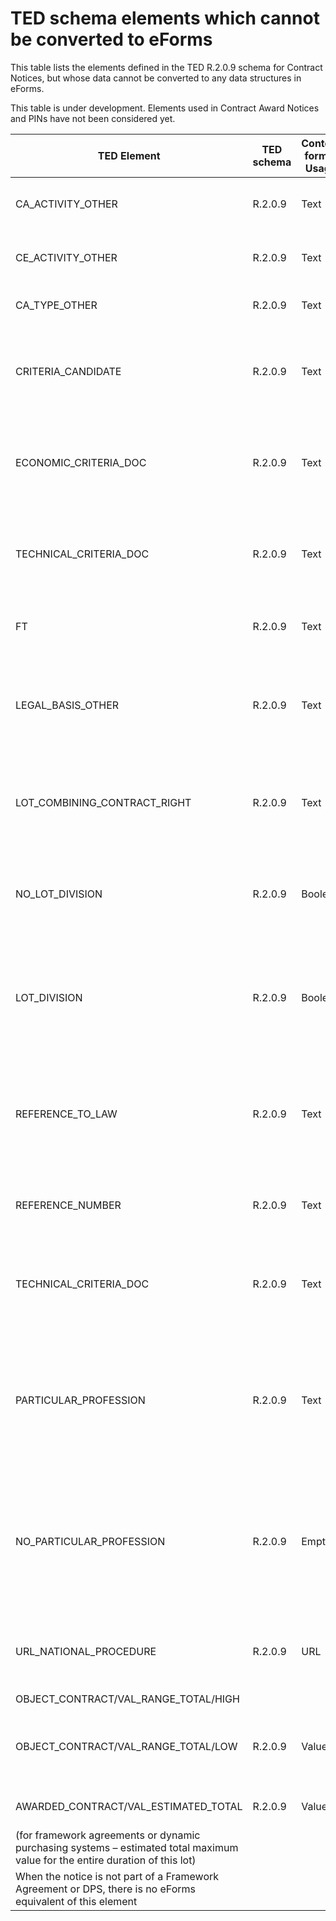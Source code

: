 # TED schema elements which cannot be converted to eForms

This table lists the elements defined in the TED R.2.0.9 schema for Contract Notices, but whose data cannot be converted to any data structures in eForms.

This table is under development. Elements used in Contract Award Notices and PINs have not been considered yet.

| TED Element | TED schema | Content format Usage | Description | Reason for inability to convert |
| --- | --- | --- | --- | --- |
| CA_ACTIVITY_OTHER | R.2.0.9 | Text | Alternative to CA_ACTIVITY, containing textual description | Cannot convert text to a code |
| CE_ACTIVITY_OTHER | R.2.0.9 | Text | Alternative to CE_ACTIVITY, containing textual description | Cannot convert text to a code |
| CA_TYPE_OTHER | R.2.0.9 | Text | Alternative to CA_TYPE, containing textual description | Cannot convert text to a code |
| CRITERIA_CANDIDATE | R.2.0.9 | Text | Objective criteria for choosing the limited number of candidates | eForms does not record the criteria used for selecting candidates for the second stage |
| ECONOMIC_CRITERIA_DOC | R.2.0.9 | Text | Selection criteria as stated in the procurement documents | eForms does not allow for Selection Criteria to be contained in external documents |
| TECHNICAL_CRITERIA_DOC | R.2.0.9 | Text | Selection criteria as stated in the procurement documents | eForms does not allow for Selection Criteria to be contained in external documents |
| FT | R.2.0.9 | Text | Subscript and Superscript text within P (paragraph) elements | eForms does not support emphasised text. |
| LEGAL_BASIS_OTHER | R.2.0.9 | Text | LEGAL_BASIS_OTHER contains text which describes the legal basis for the notice | Cannot convert text to a code; eForms uses a codelist for Procedure Legal Basis (BT-01) |
| LOT_COMBINING_CONTRACT_RIGHT | R.2.0.9 | Text | The contracting authority reserves the right to award concessions combining the following lots or groups of lots - Text | Group of Lots described as text cannot be converted into a structural group of lots |
| NO_LOT_DIVISION | R.2.0.9 | Boolean | This contract is not divided into lots | No need to convert as no eForms output is required to state that there is no lot division |
| LOT_DIVISION | R.2.0.9 | Boolean | This contract is divided into lots | There is no equivalent BT to LOT_DIVISION. There are no children of LOT_DIVISION in F03 to convert |
| REFERENCE_TO_LAW | R.2.0.9 | Text | Reference to the relevant law, regulation or administrative provision (Execution of the service is reserved to a particular profession) | eForms does not have a BT to hold the reference to law for reserving the procurement for a particular profession |
| REFERENCE_NUMBER | R.2.0.9 | Text | Reference number (Object section) | eForms does not have a BT to hold a reference number |
| TECHNICAL_CRITERIA_DOC | R.2.0.9 | Text | Selection criteria as stated in the procurement documents | eForms does not allow for Selection Criteria to be contained in external documents |
| PARTICULAR_PROFESSION | R.2.0.9 | Text | Form F12 only: Participation is reserved to a particular profession | Equivalent eForms Reserved Participation (BT-71) is forbidden for Design Contest notices (subtypes 23 and 24) |
| NO_PARTICULAR_PROFESSION | R.2.0.9 | Empty | Form F12 only: Participation is reserved to a particular profession | Equivalent eForms Reserved Participation (BT-71) is forbidden for Design Contest notices (subtypes 23 and 24) |
| URL_NATIONAL_PROCEDURE | R.2.0.9 | URL | Information about national procedures is available at (URL) | eForms does not have a BT to hold a national procedure URL |
| OBJECT_CONTRACT/VAL_RANGE_TOTAL/HIGH
OBJECT_CONTRACT/VAL_RANGE_TOTAL/LOW | R.2.0.9 | Value | Total value of the procurement (excluding VAT) - Lowest offer / Highest offer taken into consideration | eForms does not have a BT to hold range values for offers across all lots |
| AWARDED_CONTRACT/VAL_ESTIMATED_TOTAL | R.2.0.9 | Value | Initial estimated total value of the contract / lot 
(for framework agreements or dynamic purchasing systems – estimated total maximum value for the entire duration of this lot) | 
When the notice is not part of a Framework Agreement or DPS, there is no eForms equivalent of this element |
